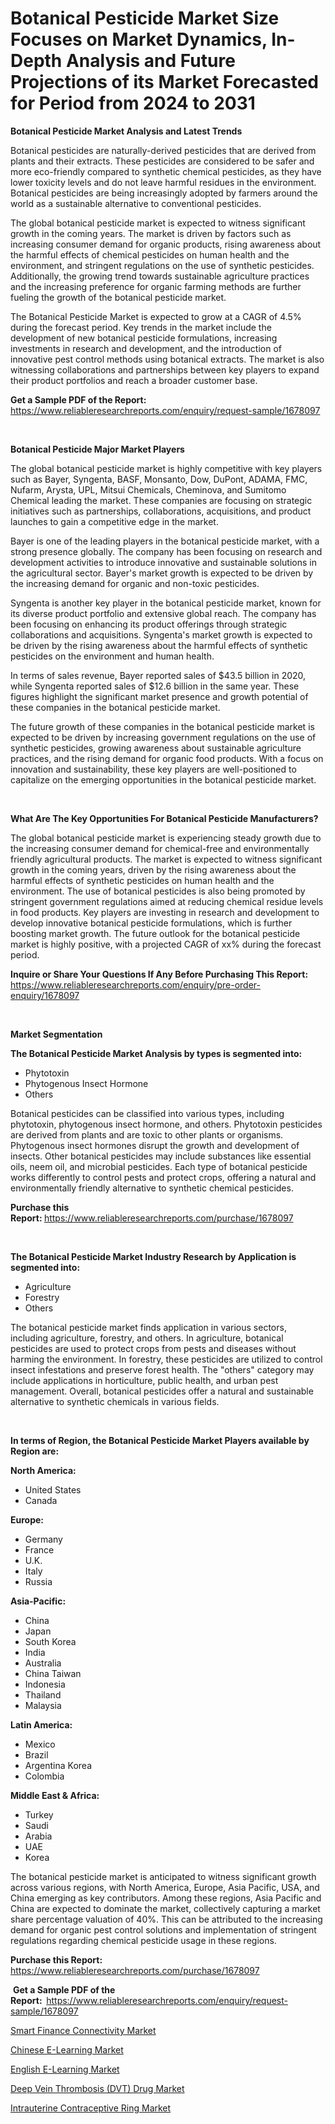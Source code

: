 <p><h1>Botanical Pesticide Market Size Focuses on Market Dynamics, In-Depth Analysis and Future Projections of its Market Forecasted for Period from 2024 to 2031</h1></p><p><strong>Botanical Pesticide Market Analysis and Latest Trends</strong></p>
<p><p>Botanical pesticides are naturally-derived pesticides that are derived from plants and their extracts. These pesticides are considered to be safer and more eco-friendly compared to synthetic chemical pesticides, as they have lower toxicity levels and do not leave harmful residues in the environment. Botanical pesticides are being increasingly adopted by farmers around the world as a sustainable alternative to conventional pesticides.</p><p>The global botanical pesticide market is expected to witness significant growth in the coming years. The market is driven by factors such as increasing consumer demand for organic products, rising awareness about the harmful effects of chemical pesticides on human health and the environment, and stringent regulations on the use of synthetic pesticides. Additionally, the growing trend towards sustainable agriculture practices and the increasing preference for organic farming methods are further fueling the growth of the botanical pesticide market.</p><p>The Botanical Pesticide Market is expected to grow at a CAGR of 4.5% during the forecast period. Key trends in the market include the development of new botanical pesticide formulations, increasing investments in research and development, and the introduction of innovative pest control methods using botanical extracts. The market is also witnessing collaborations and partnerships between key players to expand their product portfolios and reach a broader customer base.</p></p>
<p><strong>Get a Sample PDF of the Report:&nbsp;</strong> <a href="https://www.reliableresearchreports.com/enquiry/request-sample/1678097">https://www.reliableresearchreports.com/enquiry/request-sample/1678097</a></p>
<p>&nbsp;</p>
<p><strong>Botanical Pesticide Major Market Players</strong></p>
<p><p>The global botanical pesticide market is highly competitive with key players such as Bayer, Syngenta, BASF, Monsanto, Dow, DuPont, ADAMA, FMC, Nufarm, Arysta, UPL, Mitsui Chemicals, Cheminova, and Sumitomo Chemical leading the market. These companies are focusing on strategic initiatives such as partnerships, collaborations, acquisitions, and product launches to gain a competitive edge in the market.</p><p>Bayer is one of the leading players in the botanical pesticide market, with a strong presence globally. The company has been focusing on research and development activities to introduce innovative and sustainable solutions in the agricultural sector. Bayer's market growth is expected to be driven by the increasing demand for organic and non-toxic pesticides.</p><p>Syngenta is another key player in the botanical pesticide market, known for its diverse product portfolio and extensive global reach. The company has been focusing on enhancing its product offerings through strategic collaborations and acquisitions. Syngenta's market growth is expected to be driven by the rising awareness about the harmful effects of synthetic pesticides on the environment and human health.</p><p>In terms of sales revenue, Bayer reported sales of $43.5 billion in 2020, while Syngenta reported sales of $12.6 billion in the same year. These figures highlight the significant market presence and growth potential of these companies in the botanical pesticide market.</p><p>The future growth of these companies in the botanical pesticide market is expected to be driven by increasing government regulations on the use of synthetic pesticides, growing awareness about sustainable agriculture practices, and the rising demand for organic food products. With a focus on innovation and sustainability, these key players are well-positioned to capitalize on the emerging opportunities in the botanical pesticide market.</p></p>
<p>&nbsp;</p>
<p><strong>What Are The Key Opportunities For Botanical Pesticide Manufacturers?</strong></p>
<p><p>The global botanical pesticide market is experiencing steady growth due to the increasing consumer demand for chemical-free and environmentally friendly agricultural products. The market is expected to witness significant growth in the coming years, driven by the rising awareness about the harmful effects of synthetic pesticides on human health and the environment. The use of botanical pesticides is also being promoted by stringent government regulations aimed at reducing chemical residue levels in food products. Key players are investing in research and development to develop innovative botanical pesticide formulations, which is further boosting market growth. The future outlook for the botanical pesticide market is highly positive, with a projected CAGR of xx% during the forecast period.</p></p>
<p><strong>Inquire or Share Your Questions If Any Before Purchasing This Report:</strong> <a href="https://www.reliableresearchreports.com/enquiry/pre-order-enquiry/1678097">https://www.reliableresearchreports.com/enquiry/pre-order-enquiry/1678097</a></p>
<p>&nbsp;</p>
<p><strong>Market Segmentation</strong></p>
<p><strong>The Botanical Pesticide Market Analysis by types is segmented into:</strong></p>
<p><ul><li>Phytotoxin</li><li>Phytogenous Insect Hormone</li><li>Others</li></ul></p>
<p><p>Botanical pesticides can be classified into various types, including phytotoxin, phytogenous insect hormone, and others. Phytotoxin pesticides are derived from plants and are toxic to other plants or organisms. Phytogenous insect hormones disrupt the growth and development of insects. Other botanical pesticides may include substances like essential oils, neem oil, and microbial pesticides. Each type of botanical pesticide works differently to control pests and protect crops, offering a natural and environmentally friendly alternative to synthetic chemical pesticides.</p></p>
<p><strong>Purchase this Report:&nbsp;</strong><a href="https://www.reliableresearchreports.com/purchase/1678097">https://www.reliableresearchreports.com/purchase/1678097</a></p>
<p>&nbsp;</p>
<p><strong>The Botanical Pesticide Market Industry Research by Application is segmented into:</strong></p>
<p><ul><li>Agriculture</li><li>Forestry</li><li>Others</li></ul></p>
<p><p>The botanical pesticide market finds application in various sectors, including agriculture, forestry, and others. In agriculture, botanical pesticides are used to protect crops from pests and diseases without harming the environment. In forestry, these pesticides are utilized to control insect infestations and preserve forest health. The "others" category may include applications in horticulture, public health, and urban pest management. Overall, botanical pesticides offer a natural and sustainable alternative to synthetic chemicals in various fields.</p></p>
<p>&nbsp;</p>
<p><strong>In terms of Region, the Botanical Pesticide Market Players available by Region are:</strong></p>
<p>
    <p> <strong> North America: </strong>
        <ul>
            <li>United States</li>
            <li>Canada</li>
        </ul>
        </p> 
    <p> <strong> Europe: </strong>
        <ul>
            <li>Germany</li>
            <li>France</li>
            <li>U.K.</li>
            <li>Italy</li>
            <li>Russia</li>
        </ul>
        </p> 
    <p> <strong> Asia-Pacific: </strong>
        <ul>
            <li>China</li>
            <li>Japan</li>
            <li>South Korea</li>
            <li>India</li>
            <li>Australia</li>
            <li>China Taiwan</li>
            <li>Indonesia</li>
            <li>Thailand</li>
            <li>Malaysia</li>
        </ul>
        </p> 
    <p> <strong> Latin America: </strong>
        <ul>
            <li>Mexico</li>
            <li>Brazil</li>
            <li>Argentina Korea</li>
            <li>Colombia</li>
        </ul>
        </p> 
    <p> <strong> Middle East & Africa: </strong>
        <ul>
            <li>Turkey</li>
            <li>Saudi</li>
            <li>Arabia</li>
            <li>UAE</li>
            <li>Korea</li>
        </ul>
    </p>
    </p>
<p><p>The botanical pesticide market is anticipated to witness significant growth across various regions, with North America, Europe, Asia Pacific, USA, and China emerging as key contributors. Among these regions, Asia Pacific and China are expected to dominate the market, collectively capturing a market share percentage valuation of 40%. This can be attributed to the increasing demand for organic pest control solutions and implementation of stringent regulations regarding chemical pesticide usage in these regions.</p></p>
<p><strong>Purchase this Report: </strong><a href="https://www.reliableresearchreports.com/purchase/1678097">https://www.reliableresearchreports.com/purchase/1678097</a></p>
<p>&nbsp;<strong>Get a Sample PDF of the Report:&nbsp;&nbsp;</strong><a href="https://www.reliableresearchreports.com/enquiry/request-sample/1678097">https://www.reliableresearchreports.com/enquiry/request-sample/1678097</a></p>
<p><strong></strong></p>
<p><p><a href="https://medium.com/@ashlylowe4544/smart-finance-connectivity-market-size-and-market-trends-complete-industry-overview-2024-to-2031-f68ce2c3dd77">Smart Finance Connectivity Market</a></p><p><a href="https://medium.com/@ashlylowe4544/chinese-e-learning-market-comprehensive-assessment-by-type-application-and-geography-95071f001a25">Chinese E-Learning Market</a></p><p><a href="https://medium.com/@ashlylowe4544/english-e-learning-market-report-reveals-the-latest-trends-and-growth-opportunities-of-this-market-ec1646d11767">English E-Learning Market</a></p><p><a href="https://github.com/cecuraprangm/Market-Research-Report-List-1/blob/main/deep-vein-thrombosis-dvt-drug-market.md">Deep Vein Thrombosis (DVT) Drug Market</a></p><p><a href="https://github.com/antony131rp/Market-Research-Report-List-2/blob/main/intrauterine-contraceptive-ring-market.md">Intrauterine Contraceptive Ring Market</a></p></p>
